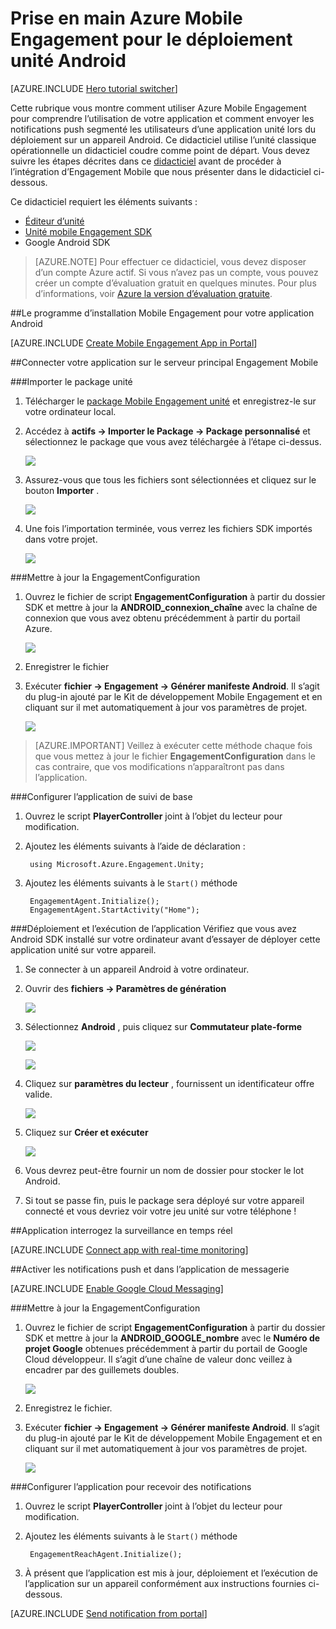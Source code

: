 <properties
    pageTitle="Prise en main Azure Mobile Engagement pour le déploiement unité Android"
    description="Découvrez comment utiliser Azure Mobile Engagement avec Analytique et les Notifications de transmission pour les applications unité déploiement sur les appareils iOS."
    services="mobile-engagement"
    documentationCenter="unity"
    authors="piyushjo"
    manager="erikre"
    editor="" />

<tags
    ms.service="mobile-engagement"
    ms.workload="mobile"
    ms.tgt_pltfrm="mobile-unity-android"
    ms.devlang="dotnet"
    ms.topic="hero-article"
    ms.date="08/19/2016"
    ms.author="piyushjo" />

# <a name="get-started-with-azure-mobile-engagement-for-unity-android-deployment"></a>Prise en main Azure Mobile Engagement pour le déploiement unité Android

[AZURE.INCLUDE [Hero tutorial switcher](../../includes/mobile-engagement-hero-tutorial-switcher.md)]

Cette rubrique vous montre comment utiliser Azure Mobile Engagement pour comprendre l’utilisation de votre application et comment envoyer les notifications push segmenté les utilisateurs d’une application unité lors du déploiement sur un appareil Android.
Ce didacticiel utilise l’unité classique opérationnelle un didacticiel coudre comme point de départ. Vous devez suivre les étapes décrites dans ce [didacticiel](mobile-engagement-unity-roll-a-ball.md) avant de procéder à l’intégration d’Engagement Mobile que nous présenter dans le didacticiel ci-dessous. 

Ce didacticiel requiert les éléments suivants :

+ [Éditeur d’unité](http://unity3d.com/get-unity)
+ [Unité mobile Engagement SDK](https://aka.ms/azmeunitysdk)
+ Google Android SDK

> [AZURE.NOTE] Pour effectuer ce didacticiel, vous devez disposer d’un compte Azure actif. Si vous n’avez pas un compte, vous pouvez créer un compte d’évaluation gratuit en quelques minutes. Pour plus d’informations, voir [Azure la version d’évaluation gratuite](https://azure.microsoft.com/pricing/free-trial/?WT.mc_id=A0E0E5C02&amp;returnurl=http%3A%2F%2Fazure.microsoft.com%2Fen-us%2Fdocumentation%2Farticles%2Fmobile-engagement-unity-android-get-started).

##<a id="setup-azme"></a>Le programme d’installation Mobile Engagement pour votre application Android

[AZURE.INCLUDE [Create Mobile Engagement App in Portal](../../includes/mobile-engagement-create-app-in-portal-new.md)]

##<a id="connecting-app"></a>Connecter votre application sur le serveur principal Engagement Mobile

###<a name="import-the-unity-package"></a>Importer le package unité

1. Télécharger le [package Mobile Engagement unité](https://aka.ms/azmeunitysdk) et enregistrez-le sur votre ordinateur local. 

2. Accédez à **actifs -> Importer le Package -> Package personnalisé** et sélectionnez le package que vous avez téléchargée à l’étape ci-dessus. 

    ![][70] 

3. Assurez-vous que tous les fichiers sont sélectionnées et cliquez sur le bouton **Importer** . 

    ![][71] 

4. Une fois l’importation terminée, vous verrez les fichiers SDK importés dans votre projet.  

    ![][72] 

###<a name="update-the-engagementconfiguration"></a>Mettre à jour la EngagementConfiguration

1. Ouvrez le fichier de script **EngagementConfiguration** à partir du dossier SDK et mettre à jour la **ANDROID\_connexion\_chaîne** avec la chaîne de connexion que vous avez obtenu précédemment à partir du portail Azure.  

    ![][73]

2. Enregistrer le fichier 

3. Exécuter **fichier -> Engagement -> Générer manifeste Android**. Il s’agit du plug-in ajouté par le Kit de développement Mobile Engagement et en cliquant sur il met automatiquement à jour vos paramètres de projet. 

    ![][74]

> [AZURE.IMPORTANT] Veillez à exécuter cette méthode chaque fois que vous mettez à jour le fichier **EngagementConfiguration** dans le cas contraire, que vos modifications n’apparaîtront pas dans l’application. 

###<a name="configure-the-app-for-basic-tracking"></a>Configurer l’application de suivi de base

1. Ouvrez le script **PlayerController** joint à l’objet du lecteur pour modification. 

2. Ajoutez les éléments suivants à l’aide de déclaration :

        using Microsoft.Azure.Engagement.Unity;

3. Ajoutez les éléments suivants à le `Start()` méthode
    
        EngagementAgent.Initialize();
        EngagementAgent.StartActivity("Home");

###<a name="deploy-and-run-the-app"></a>Déploiement et l’exécution de l’application
Vérifiez que vous avez Android SDK installé sur votre ordinateur avant d’essayer de déployer cette application unité sur votre appareil. 

1. Se connecter à un appareil Android à votre ordinateur. 

2. Ouvrir des **fichiers -> Paramètres de génération** 

    ![][40]

3. Sélectionnez **Android** , puis cliquez sur **Commutateur plate-forme**

    ![][51]

    ![][52]

4. Cliquez sur **paramètres du lecteur** , fournissent un identificateur offre valide. 

    ![][53]

5. Cliquez sur **Créer et exécuter**

    ![][54]

6. Vous devrez peut-être fournir un nom de dossier pour stocker le lot Android. 

7. Si tout se passe fin, puis le package sera déployé sur votre appareil connecté et vous devriez voir votre jeu unité sur votre téléphone ! 

##<a id="monitor"></a>Application interrogez la surveillance en temps réel

[AZURE.INCLUDE [Connect app with real-time monitoring](../../includes/mobile-engagement-connect-app-with-monitor.md)]

##<a id="integrate-push"></a>Activer les notifications push et dans l’application de messagerie

[AZURE.INCLUDE [Enable Google Cloud Messaging](../../includes/mobile-engagement-enable-google-cloud-messaging.md)]

###<a name="update-the-engagementconfiguration"></a>Mettre à jour la EngagementConfiguration

1. Ouvrez le fichier de script **EngagementConfiguration** à partir du dossier SDK et mettre à jour la **ANDROID\_GOOGLE\_nombre** avec le **Numéro de projet Google** obtenues précédemment à partir du portail de Google Cloud développeur. Il s’agit d’une chaîne de valeur donc veillez à encadrer par des guillemets doubles. 

    ![][75]

2. Enregistrez le fichier. 

3. Exécuter **fichier -> Engagement -> Générer manifeste Android**. Il s’agit du plug-in ajouté par le Kit de développement Mobile Engagement et en cliquant sur il met automatiquement à jour vos paramètres de projet. 

    ![][74]

###<a name="configure-the-app-to-receive-notifications"></a>Configurer l’application pour recevoir des notifications

1. Ouvrez le script **PlayerController** joint à l’objet du lecteur pour modification. 

2. Ajoutez les éléments suivants à le `Start()` méthode

        EngagementReachAgent.Initialize();

3. À présent que l’application est mis à jour, déploiement et l’exécution de l’application sur un appareil conformément aux instructions fournies ci-dessous. 

[AZURE.INCLUDE [Send notification from portal](../../includes/mobile-engagement-android-send-push-from-portal.md)]

<!-- Images -->
[40]: ./media/mobile-engagement-unity-android-get-started/40.png
[70]: ./media/mobile-engagement-unity-android-get-started/70.png
[71]: ./media/mobile-engagement-unity-android-get-started/71.png
[72]: ./media/mobile-engagement-unity-android-get-started/72.png
[73]: ./media/mobile-engagement-unity-android-get-started/73.png
[74]: ./media/mobile-engagement-unity-android-get-started/74.png
[75]: ./media/mobile-engagement-unity-android-get-started/75.png
[51]: ./media/mobile-engagement-unity-android-get-started/51.png
[52]: ./media/mobile-engagement-unity-android-get-started/52.png
[53]: ./media/mobile-engagement-unity-android-get-started/53.png
[54]: ./media/mobile-engagement-unity-android-get-started/54.png
